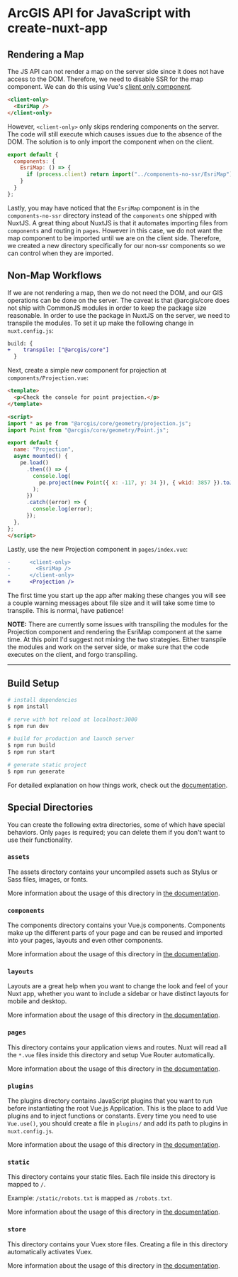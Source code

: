# ArcGIS API for JavaScript with create-nuxt-app

## Rendering a Map

The JS API can not render a map on the server side since it does not have access to the DOM. Therefore, we need to disable SSR for the map component. We can do this using Vue's [client only component](https://nuxtjs.org/docs/2.x/features/nuxt-components#the-client-only-component).

```html
<client-only>
  <EsriMap />
</client-only>
```

However, `<client-only>` only skips rendering components on the server. The code will still execute which causes issues due to the absence of the DOM. The solution is to only import the component when on the client.

```js
export default {
  components: {
    EsriMap: () => {
      if (process.client) return import("../components-no-ssr/EsriMap");
    }
  }
};
```

Lastly, you may have noticed that the `EsriMap` component is in the `components-no-ssr` directory instead of the `components` one shipped with NuxtJS. A great thing about NuxtJS is that it automates importing files from `components` and routing in `pages`. However in this case, we do not want the map component to be imported until we are on the client side. Therefore, we created a new directory specifically for our non-ssr components so we can control when they are imported.

## Non-Map Workflows

If we are not rendering a map, then we do not need the DOM, and our GIS operations can be done on the server. The caveat is that @arcgis/core does not ship with CommonJS modules in order to keep the package size reasonable. In order to use the package in NuxtJS on the server, we need to transpile the modules. To set it up make the following change in `nuxt.config.js`:

```diff
build: {
+    transpile: ["@arcgis/core"]
  }
```

Next, create a simple new component for projection at `components/Projection.vue`:

```html
<template>
  <p>Check the console for point projection.</p>
</template>

<script>
import * as pe from "@arcgis/core/geometry/projection.js";
import Point from "@arcgis/core/geometry/Point.js";

export default {
  name: "Projection",
  async mounted() {
    pe.load()
      .then(() => {
        console.log(
          pe.project(new Point({ x: -117, y: 34 }), { wkid: 3857 }).toJSON()
        );
      })
      .catch((error) => {
        console.log(error);
      });
  },
};
</script>
```
Lastly, use the new Projection component in `pages/index.vue`:

```diff
-      <client-only>
-        <EsriMap />
-      </client-only>
+      <Projection />
```

The first time you start up the app after making these changes you will see a couple warning messages about file size and it will take some time to transpile. This is normal, have patience!


**NOTE:** There are currently some issues with transpiling the modules for the Projection component and rendering the EsriMap component at the same time. At this point I'd suggest not mixing the two strategies. Either transpile the modules and work on the server side, or make sure that the code executes on the client, and forgo transpiling.

---

## Build Setup

```bash
# install dependencies
$ npm install

# serve with hot reload at localhost:3000
$ npm run dev

# build for production and launch server
$ npm run build
$ npm run start

# generate static project
$ npm run generate
```

For detailed explanation on how things work, check out the [documentation](https://nuxtjs.org).

## Special Directories

You can create the following extra directories, some of which have special behaviors. Only `pages` is required; you can delete them if you don't want to use their functionality.

### `assets`

The assets directory contains your uncompiled assets such as Stylus or Sass files, images, or fonts.

More information about the usage of this directory in [the documentation](https://nuxtjs.org/docs/2.x/directory-structure/assets).

### `components`

The components directory contains your Vue.js components. Components make up the different parts of your page and can be reused and imported into your pages, layouts and even other components.

More information about the usage of this directory in [the documentation](https://nuxtjs.org/docs/2.x/directory-structure/components).

### `layouts`

Layouts are a great help when you want to change the look and feel of your Nuxt app, whether you want to include a sidebar or have distinct layouts for mobile and desktop.

More information about the usage of this directory in [the documentation](https://nuxtjs.org/docs/2.x/directory-structure/layouts).


### `pages`

This directory contains your application views and routes. Nuxt will read all the `*.vue` files inside this directory and setup Vue Router automatically.

More information about the usage of this directory in [the documentation](https://nuxtjs.org/docs/2.x/get-started/routing).

### `plugins`

The plugins directory contains JavaScript plugins that you want to run before instantiating the root Vue.js Application. This is the place to add Vue plugins and to inject functions or constants. Every time you need to use `Vue.use()`, you should create a file in `plugins/` and add its path to plugins in `nuxt.config.js`.

More information about the usage of this directory in [the documentation](https://nuxtjs.org/docs/2.x/directory-structure/plugins).

### `static`

This directory contains your static files. Each file inside this directory is mapped to `/`.

Example: `/static/robots.txt` is mapped as `/robots.txt`.

More information about the usage of this directory in [the documentation](https://nuxtjs.org/docs/2.x/directory-structure/static).

### `store`

This directory contains your Vuex store files. Creating a file in this directory automatically activates Vuex.

More information about the usage of this directory in [the documentation](https://nuxtjs.org/docs/2.x/directory-structure/store).
